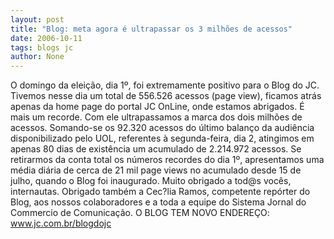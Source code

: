 ```yaml
---
layout: post
title: "Blog: meta agora é ultrapassar os 3 milhões de acessos"
date: 2006-10-11
tags: blogs jc
author: None
---
```

O domingo da eleição, dia 1º, foi extremamente positivo para o Blog do JC.
Tivemos nesse dia um total de 556.526 acessos (page view), ficamos atrás apenas da home page do portal JC OnLine, onde estamos abrigados.
É mais um recorde. Com ele ultrapassamos a marca dos dois milhões de acessos.
Somando-se os 92.320 acessos do último balanço da audiência disponibilizado pelo UOL, referentes à segunda-feira, dia 2, atingimos em apenas 80 dias de existência um acumulado de 2.214.972 acessos.
Se retirarmos da conta total os números recordes do dia 1º, apresentamos uma média diária de cerca de 21 mil page views no acumulado desde 15 de julho, quando o Blog foi inaugurado.
Muito obrigado a tod@s&nbsp;vocês, internautas.
Obrigado também a Cec?lia Ramos, competente repórter do Blog, aos nossos colaboradores e a toda a equipe do Sistema Jornal do Commercio de Comunicação.
O&nbsp;BLOG TEM NOVO ENDEREÇO: www.jc.com.br/blogdojc 